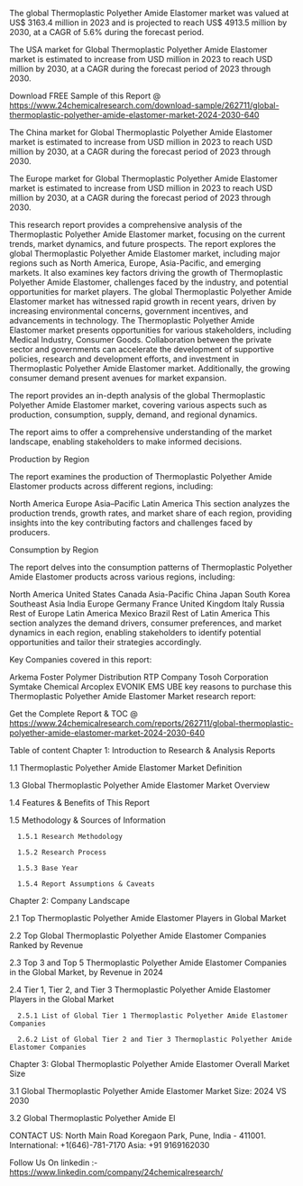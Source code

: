 The global Thermoplastic Polyether Amide Elastomer market was valued at US$ 3163.4 million in 2023 and is projected to reach US$ 4913.5 million by 2030, at a CAGR of 5.6% during the forecast period.

The USA market for Global Thermoplastic Polyether Amide Elastomer market is estimated to increase from USD million in 2023 to reach USD million by 2030, at a CAGR during the forecast period of 2023 through 2030.

Download FREE Sample of this Report @ https://www.24chemicalresearch.com/download-sample/262711/global-thermoplastic-polyether-amide-elastomer-market-2024-2030-640

The China market for Global Thermoplastic Polyether Amide Elastomer market is estimated to increase from USD million in 2023 to reach USD million by 2030, at a CAGR during the forecast period of 2023 through 2030.

The Europe market for Global Thermoplastic Polyether Amide Elastomer market is estimated to increase from USD million in 2023 to reach USD million by 2030, at a CAGR during the forecast period of 2023 through 2030.

This research report provides a comprehensive analysis of the Thermoplastic Polyether Amide Elastomer market, focusing on the current trends, market dynamics, and future prospects. The report explores the global Thermoplastic Polyether Amide Elastomer market, including major regions such as North America, Europe, Asia-Pacific, and emerging markets. It also examines key factors driving the growth of Thermoplastic Polyether Amide Elastomer, challenges faced by the industry, and potential opportunities for market players. The global Thermoplastic Polyether Amide Elastomer market has witnessed rapid growth in recent years, driven by increasing environmental concerns, government incentives, and advancements in technology. The Thermoplastic Polyether Amide Elastomer market presents opportunities for various stakeholders, including Medical Industry, Consumer Goods. Collaboration between the private sector and governments can accelerate the development of supportive policies, research and development efforts, and investment in Thermoplastic Polyether Amide Elastomer market. Additionally, the growing consumer demand present avenues for market expansion. 

The report provides an in-depth analysis of the global Thermoplastic Polyether Amide Elastomer market, covering various aspects such as production, consumption, supply, demand, and regional dynamics.

The report aims to offer a comprehensive understanding of the market landscape, enabling stakeholders to make informed decisions.

Production by Region

The report examines the production of Thermoplastic Polyether Amide Elastomer products across different regions, including:

North America
Europe
Asia–Pacific
Latin America
This section analyzes the production trends, growth rates, and market share of each region, providing insights into the key contributing factors and challenges faced by producers.

Consumption by Region

The report delves into the consumption patterns of Thermoplastic Polyether Amide Elastomer products across various regions, including:

North America
United States
Canada
Asia-Pacific
China
Japan
South Korea
Southeast Asia
India
Europe
Germany
France
United Kingdom
Italy
Russia
Rest of Europe
Latin America
Mexico
Brazil
Rest of Latin America
This section analyzes the demand drivers, consumer preferences, and market dynamics in each region, enabling stakeholders to identify potential opportunities and tailor their strategies accordingly.

Key Companies covered in this report:

Arkema
Foster Polymer Distribution
RTP Company
Tosoh Corporation
Symtake Chemical
Arcoplex
EVONIK
EMS
UBE
key reasons to purchase this Thermoplastic Polyether Amide Elastomer Market research report:

Get the Complete Report & TOC @ https://www.24chemicalresearch.com/reports/262711/global-thermoplastic-polyether-amide-elastomer-market-2024-2030-640

Table of content
Chapter 1: Introduction to Research & Analysis Reports


1.1 Thermoplastic Polyether Amide Elastomer Market Definition

1.3 Global Thermoplastic Polyether Amide Elastomer Market Overview

1.4 Features & Benefits of This Report

1.5 Methodology & Sources of Information

      1.5.1 Research Methodology

      1.5.2 Research Process

      1.5.3 Base Year

      1.5.4 Report Assumptions & Caveats


Chapter 2: Company Landscape


2.1 Top Thermoplastic Polyether Amide Elastomer Players in Global Market

2.2 Top Global Thermoplastic Polyether Amide Elastomer Companies Ranked by Revenue

2.3 Top 3 and Top 5 Thermoplastic Polyether Amide Elastomer Companies in the Global Market, by Revenue in 2024

2.4 Tier 1, Tier 2, and Tier 3 Thermoplastic Polyether Amide Elastomer Players in the Global Market

      2.5.1 List of Global Tier 1 Thermoplastic Polyether Amide Elastomer Companies

      2.6.2 List of Global Tier 2 and Tier 3 Thermoplastic Polyether Amide Elastomer Companies


Chapter 3: Global Thermoplastic Polyether Amide Elastomer Overall Market Size


3.1 Global Thermoplastic Polyether Amide Elastomer Market Size: 2024 VS 2030

3.2 Global Thermoplastic Polyether Amide El

CONTACT US:
North Main Road Koregaon Park, Pune, India - 411001.
International: +1(646)-781-7170
Asia: +91 9169162030

Follow Us On linkedin :- https://www.linkedin.com/company/24chemicalresearch/
